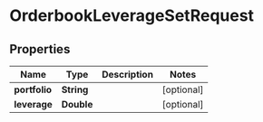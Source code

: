 # OrderbookLeverageSetRequest

## Properties
Name | Type | Description | Notes
------------ | ------------- | ------------- | -------------
**portfolio** | **String** |  |  [optional]
**leverage** | **Double** |  |  [optional]
